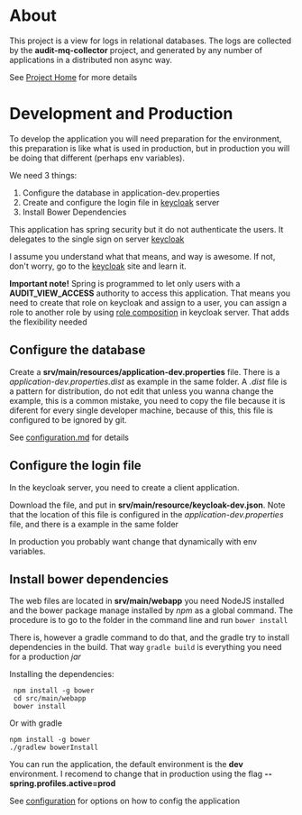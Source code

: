 # About

This project is a view for logs in relational databases. The logs are collected by the **audit-mq-collector** project, and
generated by any number of applications in a distributed non async way.

See [Project Home] for more details

# Development and Production

To develop the application you will need preparation for the environment, this preparation is like what is used
in production, but in production you will be doing that different (perhaps env variables).

We need 3 things:

1. Configure the database in application-dev.properties
2. Create and configure the login file in [keycloak] server
3. Install Bower Dependencies

This application has spring security but it do not authenticate the users. It delegates to the single sign on server
[keycloak]

I assume you understand what that means, and way is awesome. If not, don't worry, go to the [keycloak]
site and learn it.

<p class="alert alert-info">

<b>Important note!</b> Spring is programmed to let only users with a <b>AUDIT_VIEW_ACCESS</b> authority to access
this application. That means you need to create that role on keycloak and assign to a user, you can assign a role to
another role by using
</i><a href="http://keycloak.github.io/docs/userguide/keycloak-server/html/roles.html">role composition</a></i>
in keycloak server. That adds the flexibility needed

</p>

## Configure the database

Create a **srv/main/resources/application-dev.properties** file. There is a *application-dev.properties.dist* as example
 in the same folder.
 A *.dist* file is a pattern for distribution, do not edit that unless you wanna change the example, this is a common
 mistake, you need to copy the file because it is diferent for every single developer machine, because of this,
 this file is configured to be ignored by git.

 See [configuration.md](./configuration.md) for details

## Configure the login file

In the keycloak server, you need to create a client application.

Download the file, and put in **srv/main/resource/keycloak-dev.json**. Note that the location of this file is configured
in the *application-dev.properties* file, and there is a example in the same folder

In production you probably want change that dynamically with env variables.

## Install bower dependencies

The web files are located in **srv/main/webapp** you need NodeJS installed and the bower package manage installed by
*npm* as a global command. The procedure is to go to the folder in the command line and run `bower install`

 There is, however a gradle command to do that, and the gradle try to install dependencies in the build. That way
 `gradle build` is everything you need for a production _jar_

Installing the dependencies:

     npm install -g bower
     cd src/main/webapp
     bower install

Or with gradle

    npm install -g bower
    ./gradlew bowerInstall

You can run the application, the default environment is the **dev** environment. I recomend to change that in production
using the flag **--spring.profiles.active=prod**

See [configuration](./configuration.md) for options on how to config the application

[keycloak]:http://keycloak.jboss.org
[Project Home]:https://github.com/crcpuc/audit-docs